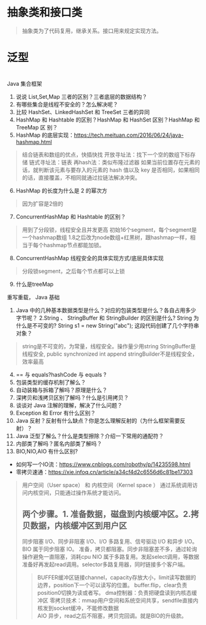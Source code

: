 # 抽象类和接口类
> 抽象类为了代码复用，继承关系。接口用来规定实现方法。
>
# 泛型

# 


Java 集合框架
1. 说说 List,Set,Map 三者的区别？三者底层的数据结构？
2. 有哪些集合是线程不安全的？怎么解决呢？
3. ⽐较 HashSet、LinkedHashSet 和 TreeSet 三者的异同
4. HashMap 和 Hashtable 的区别？HashMap 和 HashSet 区别？HashMap 和 TreeMap 区
   别？
5. HashMap 的底层实现：https://tech.meituan.com/2016/06/24/java-hashmap.html
> 结合链表和数组的优点，快插快找
> 开放寻址法：找下一个空的数组下标存储
> 链式寻址法：链表
> 再hash法：类似布隆过滤器
> 如果当前位置存在元素的话，就判断该元素与要存入的元素的 hash 值以及 key 是否相同，如果相同的话，直接覆盖，不相同就通过拉链法解决冲突。
6. HashMap 的⻓度为什么是 2 的幂次⽅
> 因为扩容是2倍的
7. ConcurrentHashMap 和 Hashtable 的区别？
> 用到了分段锁，线程安全且并发更高
> 初始16个segment，每个segment是一个hashmap数组
> 1.8之后改为node数组+红黑树，跟hashmap一样，相当于每个hashmap节点都能加锁。
8. ConcurrentHashMap 线程安全的具体实现⽅式/底层具体实现
> 分段锁segment，之后每个节点都可以上锁
9. 什么是treeMap

重写重载，
Java 基础
1. Java 中的⼏种基本数据类型是什么？对应的包装类型是什么？各⾃占⽤多少字节呢？
2.String 、 StringBuffer 和 StringBuilder 的区别是什么? String 为什么是不可变的?
   String s1 = new String("abc"); 这段代码创建了⼏个字符串对象？
> string是不可变的，为常量，线程安全。操作量少用string
> StringBuffer是线程安全, public synchronized int append
> stringBuilder不是线程安全，效率最高
4. == 与 equals?hashCode 与 equals ?
5. 包装类型的缓存机制了解么？
6. ⾃动装箱与拆箱了解吗？原理是什么？
7. 深拷⻉和浅拷⻉区别了解吗？什么是引⽤拷⻉？
8. 谈谈对 Java 注解的理解，解决了什么问题？
9. Exception 和 Error 有什么区别？
10. Java 反射？反射有什么缺点？你是怎么理解反射的（为什么框架需要反射）？
11. Java 泛型了解么？什么是类型擦除？介绍⼀下常⽤的通配符？
12. 内部类了解吗？匿名内部类了解吗？
13. BIO,NIO,AIO 有什么区别?
- 如何写一个IO流：https://www.cnblogs.com/robothy/p/14235598.html
- 零拷贝速通：https://xie.infoq.cn/article/a34cf4d2c6556d6c81be17303
> 用户空间（User space） 和 内核空间（Kernel space ）
> 通过系统调用访问内核空间，只能通过操作系统才能访问。
> ## 两个步骤。1. 准备数据，磁盘到内核缓冲区。2.拷贝数据，内核缓冲区到用户区
> 同步阻塞 I/O、同步非阻塞 I/O、I/O 多路复用、信号驱动 I/O 和异步 I/O。
> BIO 属于同步阻塞 IO。 准备，拷贝都阻塞。同步非阻塞差不多，通过轮询操作避免一直阻塞，消耗cpu
> NIO 属于多路复用。发起select调用，等数据准备好再发起read调用。selector多路复用器，同时链接多个客户端。
> > BUFFER缓冲区链接channel，capacity存放大小，limit读写数据的边界，position下一个可以读写的位置。
> > buffer.flip，clear负责position0切换为读或者写。
> > dma控制器：负责把硬盘读到内核态缓冲区
> > 零拷贝技术：mmap用户空间和系统空间共享，sendfile直接内核发到socket缓冲，不能修改数据    
> AIO 异步，read之后不阻塞，拷贝完回调。就是BIO的升级款。